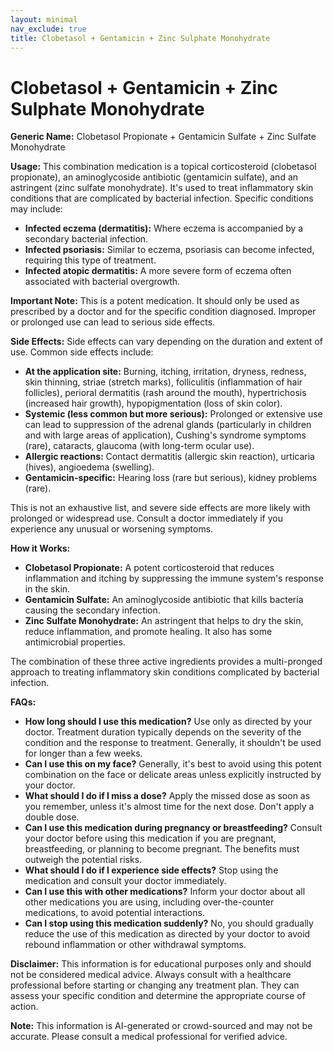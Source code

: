 ```yaml
---
layout: minimal
nav_exclude: true
title: Clobetasol + Gentamicin + Zinc Sulphate Monohydrate
---
```


# Clobetasol + Gentamicin + Zinc Sulphate Monohydrate

**Generic Name:** Clobetasol Propionate + Gentamicin Sulfate + Zinc Sulfate Monohydrate

**Usage:** This combination medication is a topical corticosteroid (clobetasol propionate), an aminoglycoside antibiotic (gentamicin sulfate), and an astringent (zinc sulfate monohydrate). It's used to treat inflammatory skin conditions that are complicated by bacterial infection.  Specific conditions may include:

* **Infected eczema (dermatitis):**  Where eczema is accompanied by a secondary bacterial infection.
* **Infected psoriasis:**  Similar to eczema, psoriasis can become infected, requiring this type of treatment.
* **Infected atopic dermatitis:**  A more severe form of eczema often associated with bacterial overgrowth.


**Important Note:** This is a potent medication. It should only be used as prescribed by a doctor and for the specific condition diagnosed.  Improper or prolonged use can lead to serious side effects.

**Side Effects:**  Side effects can vary depending on the duration and extent of use. Common side effects include:

* **At the application site:** Burning, itching, irritation, dryness, redness, skin thinning, striae (stretch marks), folliculitis (inflammation of hair follicles), perioral dermatitis (rash around the mouth), hypertrichosis (increased hair growth), hypopigmentation (loss of skin color).
* **Systemic (less common but more serious):**  Prolonged or extensive use can lead to suppression of the adrenal glands (particularly in children and with large areas of application), Cushing's syndrome symptoms (rare), cataracts, glaucoma (with long-term ocular use).
* **Allergic reactions:**  Contact dermatitis (allergic skin reaction), urticaria (hives), angioedema (swelling).
* **Gentamicin-specific:**  Hearing loss (rare but serious), kidney problems (rare).

This is not an exhaustive list, and severe side effects are more likely with prolonged or widespread use.  Consult a doctor immediately if you experience any unusual or worsening symptoms.


**How it Works:**

* **Clobetasol Propionate:** A potent corticosteroid that reduces inflammation and itching by suppressing the immune system's response in the skin.
* **Gentamicin Sulfate:** An aminoglycoside antibiotic that kills bacteria causing the secondary infection.
* **Zinc Sulfate Monohydrate:** An astringent that helps to dry the skin, reduce inflammation, and promote healing.  It also has some antimicrobial properties.

The combination of these three active ingredients provides a multi-pronged approach to treating inflammatory skin conditions complicated by bacterial infection.


**FAQs:**

* **How long should I use this medication?**  Use only as directed by your doctor.  Treatment duration typically depends on the severity of the condition and the response to treatment.  Generally, it shouldn't be used for longer than a few weeks.
* **Can I use this on my face?**  Generally, it's best to avoid using this potent combination on the face or delicate areas unless explicitly instructed by your doctor.
* **What should I do if I miss a dose?**  Apply the missed dose as soon as you remember, unless it's almost time for the next dose. Don't apply a double dose.
* **Can I use this medication during pregnancy or breastfeeding?**  Consult your doctor before using this medication if you are pregnant, breastfeeding, or planning to become pregnant.  The benefits must outweigh the potential risks.
* **What should I do if I experience side effects?**  Stop using the medication and consult your doctor immediately.
* **Can I use this with other medications?**  Inform your doctor about all other medications you are using, including over-the-counter medications, to avoid potential interactions.
* **Can I stop using this medication suddenly?**  No, you should gradually reduce the use of this medication as directed by your doctor to avoid rebound inflammation or other withdrawal symptoms.

**Disclaimer:** This information is for educational purposes only and should not be considered medical advice. Always consult with a healthcare professional before starting or changing any treatment plan.  They can assess your specific condition and determine the appropriate course of action.


**Note:** This information is AI-generated or crowd-sourced and may not be accurate. Please consult a medical professional for verified advice.